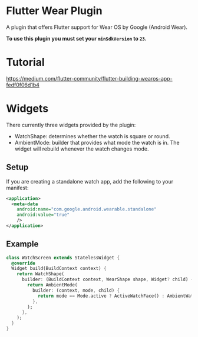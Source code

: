 # Flutter Wear Plugin

A plugin that offers Flutter support for Wear OS by Google (Android Wear).

__To use this plugin you must set your `minSdkVersion` to `23`.__


# Tutorial

https://medium.com/flutter-community/flutter-building-wearos-app-fedf0f06d1b4


# Widgets

There currently three widgets provided by the plugin:

* WatchShape: determines whether the watch is square or round.
* AmbientMode: builder that provides what mode the watch is in. The widget will rebuild whenever the watch changes mode.


## Setup

If you are creating a standalone watch app, add the following to your manifest:

```xml
<application>
  <meta-data
    android:name="com.google.android.wearable.standalone"
    android:value="true"
    />
</application>
```

## Example

```dart
class WatchScreen extends StatelessWidget {
  @override
  Widget build(BuildContext context) {
    return WatchShape(
      builder: (BuildContext context, WearShape shape, Widget? child) {
        return AmbientMode(
          builder: (context, mode, child) {
            return mode == Mode.active ? ActiveWatchFace() : AmbientWatchFace();
          },
        );
      },
    );
  }
}
```
